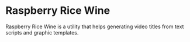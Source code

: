 # Raspberry Rice Wine

Raspberry Rice Wine is a utility that helps generating video titles from text scripts and graphic templates.
